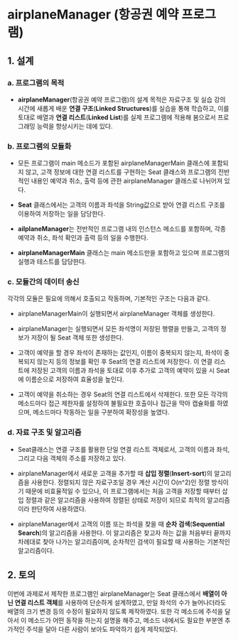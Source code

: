 # airplaneManager (항공권 예약 프로그램)

## 1. 설계

### a. 프로그램의 목적

- **airplaneManager**(항공권 예약 프로그램)의 설계 목적은 자료구조 및 실습 강의 시간에 새롭게 배운 **연결 구조**(**Linked Structures**)를 실습을 통해 학습하고, 이를 토대로 배열과 **연결 리스트**(**Linked List**)를 실제 프로그램에 적용해 봄으로서 프로그래밍 능력을 향상시키는 데에 있다.

### b. 프로그램의 모듈화

- 모든 프로그램이 main 메소드가 포함된 airplaneManagerMain 클래스에 포함되지 않고, 고객 정보에 대한 연결 리스트를 구현하는 Seat 클래스와 프로그램의 전반적인 내용인 예약과 취소, 출력 등에 관한 airplaneManager 클래스로 나뉘어져 있다.

- **Seat** 클래스에서는 고객의 이름과 좌석을 String값으로 받아 연결 리스트 구조를 이용하여 저장하는 일을 담당한다.

- **ailplaneManager**는 전반적인 프로그램 내의 인스턴스 메소드를 포함하며, 각종 예약과 취소, 좌석 확인과 출력 등의 일을 수행한다.

- **airplaneManagerMain** 클래스는 main 메소드만을 포함하고 있으며 프로그램의 실행과 테스트를 담당한다.

### c. 모듈간의 데이터 송신

각각의 모듈은 필요에 의해서 호출되고 작동하며, 기본적인 구조는 다음과 같다.

- airplaneManagerMain이 실행되면서 airplaneManager 객체를 생성한다.

- airplaneManager는 실행되면서 모든 좌석명이 저장된 행렬을 만들고, 고객의 정보가 저장이 될 Seat 객체 또한 생성한다.

- 고객이 예약을 할 경우 좌석이 존재하는 값인지, 이름이 중복되지 않는지, 좌석이 중복되지 않는지 등의 정보를 확인 후 Seat의 연결 리스트에 저장한다. 이 연결 리스트에 저장된 고객의 이름과 좌석을 토대로 이후 추가로 고객의 예약이 있을 시 Seat에 이름순으로 저장하여 효율성을 높인다.

- 고객이 예약을 취소하는 경우 Seat의 연결 리스트에서 삭제한다. 또한 모든 각각의 메소드마다 접근 제한자를 설정하여 불필요한 호출이나 접근을 막아 캡슐화를 하였으며, 메소드마다 작동하는 일을 구분하여 확장성을 높였다.

### d. 자료 구조 및 알고리즘

- Seat클래스는 연결 구조를 활용한 단일 연결 리스트 객체로서, 고객의 이름과 좌석, 그리고 다음 객체의 주소를 저장하고 있다.

- airplaneManager에서 새로운 고객을 추가할 때 **삽입 정렬**(**Insert-sort**)의 알고리즘을 사용한다. 정렬되지 않은 자료구조일 경우 계산 시간이 O(n^2)인 정렬 방식이기 때문에 비효율적일 수 있으나, 이 프로그램에서는 처음 고객을 저장할 때부터 삽입 정렬과 같은 알고리즘을 사용하여 정렬된 상태로 저장이 되므로 최적의 알고리즘이라 판단하여 사용하였다.

- airplaneManager에서 고객의 이름 또는 좌석을 찾을 때 **순차 검색**(**Sequential Search**)의 알고리즘을 사용한다. 이 알고리즘은 찾고자 하는 값을 처음부터 끝까지 차례대로 찾아 나가는 알고리즘이며, 순차적인 검색이 필요할 때 사용하는 기본적인 알고리즘이다.

## 2. 토의

이번에 과제로서 제작한 프로그램인 airplaneManager는 Seat 클래스에서 **배열이 아닌 연결 리스트 객체**를 사용하여 단순하게 설계하였고, 만일 좌석의 수가 늘어나더라도 배열의 크기 변경 등의 수정이 필요하지 않도록 제작하였다. 또한 각 메소드에 주석을 달아서 이 메소드가 어떤 동작을 하는지 설명을 해주고, 메소드 내에서도 필요한 부분엔 추가적인 주석을 달아 다른 사람이 보아도 파악하기 쉽게 제작되었다.

